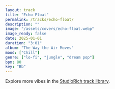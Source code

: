 ```yaml
---
layout: track
title: "Echo Float"
permalink: /tracks/echo-float/
description: ""
image: "/assets/covers/echo-float.webp"
image_ready: false
date: 2025-01-01
duration: "3:01"
album: "The Way the Air Moves"
mood: ["Chill"]
genre: ["lo-fi", "jungle", "dream pop"]
bpm: 80
key: "Bb"
---
```


Explore more vibes in the [StudioRich track library](/tracks/).
